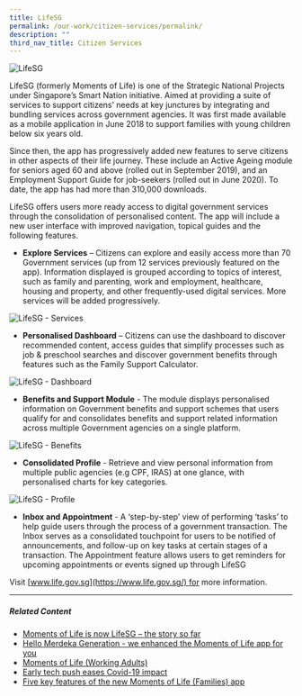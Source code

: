 ```yaml
---
title: LifeSG
permalink: /our-work/citizen-services/permalink/
description: ""
third_nav_title: Citizen Services
---
```

![LifeSG](https://d33wubrfki0l68.cloudfront.net/9180bcd0cf77d337727b8ff12636baceacc0b2df/dde98/images/programmes/products-and-services/lifesg-header.jpg)

LifeSG (formerly Moments of Life) is one of the Strategic National Projects under Singapore’s Smart Nation initiative. Aimed at providing a suite of services to support citizens’ needs at key junctures by integrating and bundling services across government agencies. It was first made available as a mobile application in June 2018 to support families with young children below six years old.

Since then, the app has progressively added new features to serve citizens in other aspects of their life journey. These include an Active Ageing module for seniors aged 60 and above (rolled out in September 2019), and an Employment Support Guide for job-seekers (rolled out in June 2020). To date, the app has had more than 310,000 downloads.

LifeSG offers users more ready access to digital government services through the consolidation of personalised content. The app will include a new user interface with improved navigation, topical guides and the following features.

*   **Explore Services** – Citizens can explore and easily access more than 70 Government services (up from 12 services previously featured on the app). Information displayed is grouped according to topics of interest, such as family and parenting, work and employment, healthcare, housing and property, and other frequently-used digital services. More services will be added progressively.

![LifeSG - Services](https://d33wubrfki0l68.cloudfront.net/a310af44ba7ee76dd012c26a9355fdc4463ee376/192c1/images/programmes/products-and-services/lifesg-exploreservices.png)

*   **Personalised Dashboard** – Citizens can use the dashboard to discover recommended content, access guides that simplify processes such as job & preschool searches and discover government benefits through features such as the Family Support Calculator.

![LifeSG - Dashboard](https://d33wubrfki0l68.cloudfront.net/8a5deca96e7c3a4c407134cb84479a628ed83ea1/fe1dc/images/programmes/products-and-services/lifesg-dashboard.png)

*   **Benefits and Support Module** \- The module displays personalised information on Government benefits and support schemes that users qualify for and consolidates benefits and support related information across multiple Government agencies on a single platform.

![LifeSG - Benefits](https://d33wubrfki0l68.cloudfront.net/dd58593b3eca039414ef2450767d780573beab21/2d743/images/programmes/products-and-services/lifesg-govbenefits.png)

*   **Consolidated Profile** \- Retrieve and view personal information from multiple public agencies (e.g CPF, IRAS) at one glance, with personalised charts for key categories.

![LifeSG - Profile](https://d33wubrfki0l68.cloudfront.net/bbea3e0a3c66f223c7f2bddfd99f9eb7bdbdffee/c554a/images/programmes/products-and-services/lifesg-profile.png)

*   **Inbox and Appointment** \- A ‘step-by-step’ view of performing ‘tasks’ to help guide users through the process of a government transaction. The Inbox serves as a consolidated touchpoint for users to be notified of announcements, and follow-up on key tasks at certain stages of a transaction. The Appointment feature allows users to get reminders for upcoming appointments or events signed up through LifeSG

Visit [www.life.gov.sg](https://www.life.gov.sg/) for more information.

* * *

##### **Related Content**

*   [Moments of Life is now LifeSG – the story so far](https://www.tech.gov.sg/media/technews/moments-of-life-is-now-lifesg-story-so-far?utm_medium=recommender_0&utm_source=aHR0cHM6Ly93d3cudGVjaC5nb3Yuc2cvcHJvZHVjdHMtYW5kLXNlcnZpY2VzL2xpZmVzZy8=&utm_content=aHR0cHM6Ly93d3cudGVjaC5nb3Yuc2cvbWVkaWEvdGVjaG5ld3MvbW9tZW50cy1vZi1saWZlLWlzLW5vdy1saWZlc2ctc3Rvcnktc28tZmFy)
*   [Hello Merdeka Generation - we enhanced the Moments of Life app for you](https://www.tech.gov.sg/media/technews/hello-merdeka-generation-we-enhanced-the-moments-of-Life-app-for-you?utm_medium=recommender_1&utm_source=aHR0cHM6Ly93d3cudGVjaC5nb3Yuc2cvcHJvZHVjdHMtYW5kLXNlcnZpY2VzL2xpZmVzZy8=&utm_content=aHR0cHM6Ly93d3cudGVjaC5nb3Yuc2cvbWVkaWEvdGVjaG5ld3MvaGVsbG8tbWVyZGVrYS1nZW5lcmF0aW9uLXdlLWVuaGFuY2VkLXRoZS1tb21lbnRzLW9mLUxpZmUtYXBwLWZvci15b3U=)
*   [Moments of Life (Working Adults)](https://www.tech.gov.sg/media/technews/mol-wasj-lg?utm_medium=recommender_2&utm_source=aHR0cHM6Ly93d3cudGVjaC5nb3Yuc2cvcHJvZHVjdHMtYW5kLXNlcnZpY2VzL2xpZmVzZy8=&utm_content=aHR0cHM6Ly93d3cudGVjaC5nb3Yuc2cvbWVkaWEvdGVjaG5ld3MvbW9sLXdhc2otbGc=)
*   [Early tech push eases Covid-19 impact](https://www.tech.gov.sg/media/technews/early-tech-push-eases-covid-19-impact?utm_medium=recommender_3&utm_source=aHR0cHM6Ly93d3cudGVjaC5nb3Yuc2cvcHJvZHVjdHMtYW5kLXNlcnZpY2VzL2xpZmVzZy8=&utm_content=aHR0cHM6Ly93d3cudGVjaC5nb3Yuc2cvbWVkaWEvdGVjaG5ld3MvZWFybHktdGVjaC1wdXNoLWVhc2VzLWNvdmlkLTE5LWltcGFjdA==)
*   [Five key features of the new Moments of Life (Families) app](https://www.tech.gov.sg/media/technews/five-key-features-of-the-new-moments-of-life-app?utm_medium=recommender_4&utm_source=aHR0cHM6Ly93d3cudGVjaC5nb3Yuc2cvcHJvZHVjdHMtYW5kLXNlcnZpY2VzL2xpZmVzZy8=&utm_content=aHR0cHM6Ly93d3cudGVjaC5nb3Yuc2cvbWVkaWEvdGVjaG5ld3MvZml2ZS1rZXktZmVhdHVyZXMtb2YtdGhlLW5ldy1tb21lbnRzLW9mLWxpZmUtYXBw)